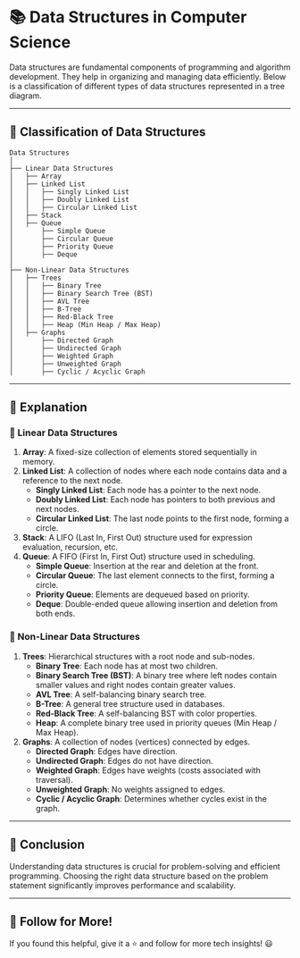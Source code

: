 # 📚 Data Structures in Computer Science

Data structures are fundamental components of programming and algorithm development. They help in organizing and managing data efficiently. Below is a classification of different types of data structures represented in a tree diagram.

---

## 🌳 Classification of Data Structures

```plaintext
Data Structures
│
├── Linear Data Structures
│   ├── Array
│   ├── Linked List
│   │   ├── Singly Linked List
│   │   ├── Doubly Linked List
│   │   ├── Circular Linked List
│   ├── Stack
│   ├── Queue
│       ├── Simple Queue
│       ├── Circular Queue
│       ├── Priority Queue
│       ├── Deque
│
├── Non-Linear Data Structures
│   ├── Trees
│   │   ├── Binary Tree
│   │   ├── Binary Search Tree (BST)
│   │   ├── AVL Tree
│   │   ├── B-Tree
│   │   ├── Red-Black Tree
│   │   ├── Heap (Min Heap / Max Heap)
│   ├── Graphs
│       ├── Directed Graph
│       ├── Undirected Graph
│       ├── Weighted Graph
│       ├── Unweighted Graph
│       ├── Cyclic / Acyclic Graph
```

---

## 📌 Explanation

### 🔹 Linear Data Structures
1. **Array**: A fixed-size collection of elements stored sequentially in memory.
2. **Linked List**: A collection of nodes where each node contains data and a reference to the next node.
   - **Singly Linked List**: Each node has a pointer to the next node.
   - **Doubly Linked List**: Each node has pointers to both previous and next nodes.
   - **Circular Linked List**: The last node points to the first node, forming a circle.
3. **Stack**: A LIFO (Last In, First Out) structure used for expression evaluation, recursion, etc.
4. **Queue**: A FIFO (First In, First Out) structure used in scheduling.
   - **Simple Queue**: Insertion at the rear and deletion at the front.
   - **Circular Queue**: The last element connects to the first, forming a circle.
   - **Priority Queue**: Elements are dequeued based on priority.
   - **Deque**: Double-ended queue allowing insertion and deletion from both ends.

### 🔹 Non-Linear Data Structures
1. **Trees**: Hierarchical structures with a root node and sub-nodes.
   - **Binary Tree**: Each node has at most two children.
   - **Binary Search Tree (BST)**: A binary tree where left nodes contain smaller values and right nodes contain greater values.
   - **AVL Tree**: A self-balancing binary search tree.
   - **B-Tree**: A general tree structure used in databases.
   - **Red-Black Tree**: A self-balancing BST with color properties.
   - **Heap**: A complete binary tree used in priority queues (Min Heap / Max Heap).
2. **Graphs**: A collection of nodes (vertices) connected by edges.
   - **Directed Graph**: Edges have direction.
   - **Undirected Graph**: Edges do not have direction.
   - **Weighted Graph**: Edges have weights (costs associated with traversal).
   - **Unweighted Graph**: No weights assigned to edges.
   - **Cyclic / Acyclic Graph**: Determines whether cycles exist in the graph.

---

## 📌 Conclusion
Understanding data structures is crucial for problem-solving and efficient programming. Choosing the right data structure based on the problem statement significantly improves performance and scalability.

---

## 🚀 Follow for More!
If you found this helpful, give it a ⭐ and follow for more tech insights! 😃

